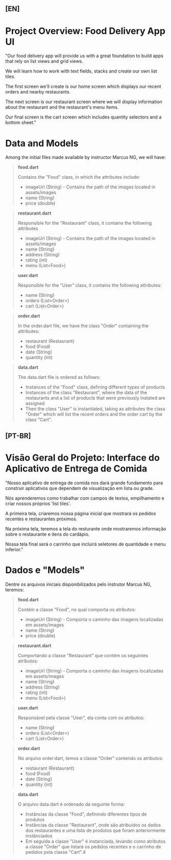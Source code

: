 ## [EN]

# Project Overview: Food Delivery App UI

"Our food delivery app will provide us with a great foundation to build apps that rely on list views and grid views.

We will learn how to work with text fields, stacks and create our own list tiles.

The first screen we'll create is our home screen which displays our recent orders and nearby restaurants.

The next screen is our restaurant screen where we will display information about the restaurant and the restaurant's menu items.

Our final screen is the cart screen which includes quantity selectors and a bottom sheet."

# Data and Models

Among the initial files made available by instructor Marcus NG, we will have:

> <b>food.dart</b>
>
>   Contains the "Food" class, in which the attributes include:
>   - imageUrl (String) - Contains the path of the images located in assets/images
>   - name (String)
>   - price (double)

> <b>restaurant.dart</b>
>
>   Responsible for the "Restaurant" class, it contains the following attributes
>   - imageUrl (String) - Contains the path of the images located in assets/images
>   - name (String)
>   - address (String)
>   - rating (int)
>   - menu (List\<Food>)

> <b>user.dart</b>
>
>   Responsible for the "User" class, it contains the following attributes:
>   - name (String)
>   - orders (List\<Order>)
>   - cart (List\<Order>)

> <b>order.dart</b>
>
>   In the order.dart file, we have the class "Order" containing the attributes:
>   - restaurant (Restaurant)
>   - food (Food)
>   - date (String)
>   - quantity (int)

> <b>data.dart</b>
>
>   The data.dart file is ordered as follows:
>   - Instances of the "Food" class, defining different types of products
>   -  Instances of the class "Restaurant", where the data of the restaurants and a list of products that were previously instated are assigned
>   - Then the class "User" is instantiated, taking as attributes the class "Order" which will list the recent orders and the order cart by the class "Cart".



## [PT-BR]

# Visão Geral do Projeto: Interface do Aplicativo de Entrega de Comida

"Nosso aplicativo de entrega de comida nos dará grande fundamento para construir aplicativos que dependem de visualização em lista ou grade.

Nós aprenderemos como trabalhar com campos de textos, empilhamento e criar nossos próprios 'list tiles'.

A primeira tela, criaremos nossa página inicial que mostrará os pedidos recentes e restaurantes próximos.

Na próxima tela, teremos a tela do resturante onde mostraremos informação sobre o restaurante e itens do cardápio.

Nossa tela final será o carrinho que incluirá seletores de quantidade e menu inferior."

# Dados e "Models"

Dentre os arquivos iniciais disponibilizados pelo instrutor Marcus NG, teremos:

> <b>food.dart</b>
>
>   Contém a classe "Food", no qual comporta os atributos:
>   - imageUrl (String) - Comporta o caminho das imagens localizadas em assets/images
>   - name (String)
>   - price (double)

> <b>restaurant.dart</b>
>
>   Comportando a classe "Restaurant" que contém os seguintes atributos:
>   - imageUrl (String) - Comporta o caminho das imagens localizadas em assets/images
>   - name (String)
>   - address (String)
>   - rating (int)
>   - menu (List\<Food>)

> <b>user.dart</b>
>
>   Responsável pela classe "User", ela conta com os atributos:
>   - name (String)
>   - orders (List\<Order>)
>   - cart (List\<Order>)

> <b>order.dart</b>
>
>   No arquivo order.dart, temos a classe "Order" contendo os atributos:
>   - restaurant (Restaurant)
>   - food (Food)
>   - date (String)
>   - quantity (int)

> <b>data.dart</b>
>
>   O arquivo data.dart é ordenado da seguinte forma:
>   - Instâncias da classe "Food", definindo diferentes tipos de produtos
>   -  Instâncias da classe "Restaurant", onde são atribuídos os dados dos restaurantes e uma lista de produtos que foram anteriormente instânciados
>   - Em seguida a classe "User" é instanciada, levando como atributos a classe "Order" que listará os pedidos recentes e o carrinho de pedidos pela classe "Cart".4